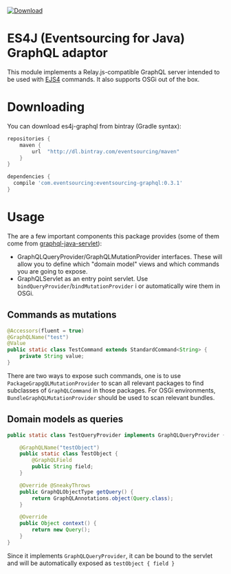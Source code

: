 [![Download](https://api.bintray.com/packages/eventsourcing/maven/eventsourcing-graphql/images/download.svg)](https://bintray.com/eventsourcing/maven/eventsourcing-graphql/_latestVersion)

# ES4J (Eventsourcing for Java) GraphQL adaptor

This module implements a Relay.js-compatible GraphQL server intended to be used with [EJS4](https://github.com/eventsourcing/es4j) commands. It also supports
OSGi out of the box.

# Downloading

You can download es4j-graphql from bintray (Gradle syntax):

```groovy
repositories {
    maven {
        url  "http://dl.bintray.com/eventsourcing/maven"
    }
}

dependencies {
  compile 'com.eventsourcing:eventsourcing-graphql:0.3.1'
}
```

# Usage

The are a few important components this package provides (some of them come from [graphql-java-servlet](https://github.com/yrashk/graphql-java-servlet)):

* GraphQLQueryProvider/GraphQLMutationProvider interfaces. These will allow you
  to define which "domain model" views and which commands you are going to expose.
* GraphQLServlet as an entry point servlet. Use `bindQueryProvider`/`bindMutationProvider` i or automatically wire
them in OSGi.

## Commands as mutations

```java
@Accessors(fluent = true)
@GraphQLName("test")
@Value
public static class TestCommand extends StandardCommand<String> {
    private String value;
}
```

There are two ways to expose such commands, one is to use `PackageGrapgQLMutationProvider` to scan
all relevant packages to find subclasses of `GraphQLCommand` in those packages. For OSGi environments,
`BundleGraphQLMutationProvider` should be used to scan relevant bundles.

## Domain models as queries

```java
public static class TestQueryProvider implements GraphQLQueryProvider {

    @GraphQLName("testObject")
    public static class TestObject {
        @GraphQLField
        public String field;
    }

    @Override @SneakyThrows
    public GraphQLObjectType getQuery() {
        return GraphQLAnnotations.object(Query.class);
    }

    @Override
    public Object context() {
        return new Query();
    }
}
```

Since it implements `GraphQLQueryProvider`, it can be bound to the servlet
and will be automatically exposed as `testObject { field }`
